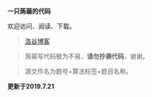 **一只蒟蒻的代码**

欢迎访问、阅读、下载。

> [洛谷博客](https://www.luogu.org/blog/user51198/#)

> 蒟蒻写代码极为不易，**请勿抄袭代码**，谢谢。

> 源文件名为题号+算法标签+题目名称。

**更新于2019.7.21**
